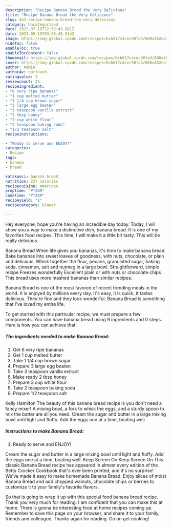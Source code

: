 ```yaml
---
description: "Recipe Banana Bread the Very Delicious"
title: "Recipe Banana Bread the Very Delicious"
slug: 443-recipe-banana-bread-the-very-delicious
category: Uncategorized
date: 2022-07-18T22:38:43.881Z
date: 2023-05-15T03:30:48.914Z
image: https://img-global.cpcdn.com/recipes/6cb617c4cec90fa3/680x482cq70/banana-bread-recipe-main-photo.jpg
hideToc: false
enableToc: true
enableTocContent: false
thumbnail: https://img-global.cpcdn.com/recipes/6cb617c4cec90fa3/680x482cq70/banana-bread-recipe-main-photo.jpg
cover: https://img-global.cpcdn.com/recipes/6cb617c4cec90fa3/680x482cq70/banana-bread-recipe-main-photo.jpg
author: Admin
authorAv: notfound
ratingvalue: 3
reviewcount: 25
recipeingredient:
- "6 very ripe bananas"
- "1 cup melted butter"
- "1 1/4 cup brown sugar"
- "3 large egg beaten"
- "3 teaspoon vanilla extract"
- "2 tbsp honey"
- "3 cup white flour"
- "2 teaspoon baking soda"
- "1/2 teaspoon salt"
recipeinstructions:

- "Ready to serve and ENJOY!"
categories:
- Recipe
tags:
- banana
- bread

katakunci: banana bread 
nutrition: 227 calories
recipecuisine: American
preptime: "PT36M"
cooktime: "PT34M"
recipeyield: "1"
recipecategory: Dinner

---
```



Hey everyone, hope you're having an incredible day today. Today, I will show you a way to make a distinctive dish, banana bread. It is one of my favorites food recipes. This time, I will make it a little bit tasty. This will be really delicious.

Banana Bread When life gives you bananas, it&#39;s time to make banana bread. Bake bananas into sweet loaves of goodness, with nuts, chocolate, or plain and delicious. Whisk together the flour, pecans, granulated sugar, baking soda, cinnamon, salt and nutmeg in a large bowl. Straightforward, simple recipe Freezes wonderfully Excellent plain or with nuts or chocolate chips This bread uses more mashed bananas than similar recipes.

Banana Bread is one of the most favored of recent trending meals in the world. It is enjoyed by millions every day. It's easy, it is quick, it tastes delicious. They're fine and they look wonderful. Banana Bread is something that I've loved my entire life.


To get started with this particular recipe, we must prepare a few components. You can have banana bread using 9 ingredients and 0 steps. Here is how you can achieve that.

<!--inarticleads1-->

##### The ingredients needed to make Banana Bread:

1. Get 6 very ripe bananas
1. Get 1 cup melted butter
1. Take 1 1/4 cup brown sugar
1. Prepare 3 large egg beaten
1. Take 3 teaspoon vanilla extract
1. Make ready 2 tbsp honey
1. Prepare 3 cup white flour
1. Take 2 teaspoon baking soda
1. Prepare 1/2 teaspoon salt


Kelly Hamilton The beauty of this banana bread recipe is you don&#39;t need a fancy mixer! A mixing bowl, a fork to whisk the eggs, and a sturdy spoon to mix the batter are all you need. Cream the sugar and butter in a large mixing bowl until light and fluffy. Add the eggs one at a time, beating well. 

<!--inarticleads2-->

##### Instructions to make Banana Bread:


1. Ready to serve and ENJOY!

Cream the sugar and butter in a large mixing bowl until light and fluffy. Add the eggs one at a time, beating well. Keep Screen On Keep Screen On This classic Banana Bread recipe has appeared in almost every edition of the Betty Crocker Cookbook that&#39;s ever been printed, and it&#39;s no surprise! We&#39;ve made it easy to make homemade Banana Bread. Enjoy slices of moist Banana Bread and add chopped walnuts, chocolate chips or berries to customize it to your family&#39;s favorite flavors. 

So that is going to wrap it up with this special food banana bread recipe. Thank you very much for reading. I am confident that you can make this at home. There is gonna be interesting food at home recipes coming up. Remember to save this page on your browser, and share it to your family, friends and colleague. Thanks again for reading. Go on get cooking!
